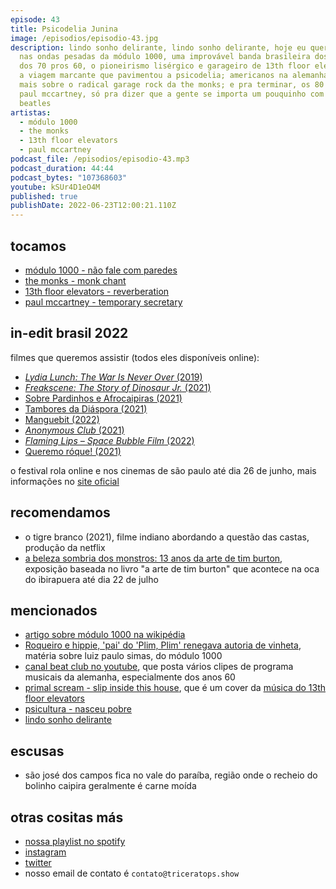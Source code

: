 ```yaml
---
episode: 43
title: Psicodelia Junina
image: /episodios/episodio-43.jpg
description: lindo sonho delirante, lindo sonho delirante, hoje eu quero viajar!
  nas ondas pesadas da módulo 1000, uma improvável banda brasileira dos anos 70;
  dos 70 pros 60, o pioneirismo lisérgico e garageiro de 13th floor elevators e
  a viagem marcante que pavimentou a psicodelia; americanos na alemanha, saiba
  mais sobre o radical garage rock da the monks; e pra terminar, os 80 anos de
  paul mccartney, só pra dizer que a gente se importa um pouquinho com os
  beatles
artistas:
  - módulo 1000
  - the monks
  - 13th floor elevators
  - paul mccartney
podcast_file: /episodios/episodio-43.mp3
podcast_duration: 44:44
podcast_bytes: "107368603"
youtube: kSUr4D1eO4M
published: true
publishDate: 2022-06-23T12:00:21.110Z
---
```

## tocamos

* [módulo 1000 - não fale com paredes](https://www.youtube.com/watch?v=EN-vi3XieGI)
* [the monks - monk chant](https://www.youtube.com/watch?v=3H-fmmNmrRs)
* [13th floor elevators - reverberation](https://www.youtube.com/watch?v=GSYSQYGtpXM)
* [paul mccartney - temporary secretary](https://www.youtube.com/watch?v=o78aNmaNBqM)

## in-edit brasil 2022

filmes que queremos assistir (todos eles disponíveis online):

* [*Lydia Lunch: The War Is Never Over* (2019)](https://br.in-edit.org/filmes/lydia-lunch-the-war-is-never-over/)
* [*Freakscene: The Story of Dinosaur Jr.* (2021)](https://br.in-edit.org/filmes/freakscene-the-story-of-dinosaur-jr/)
* [Sobre Pardinhos e Afrocaipiras (2021)](https://br.in-edit.org/filmes/sobre-pardinhos-e-afrocaipiras/)
* [Tambores da Diáspora (2021)](https://br.in-edit.org/filmes/tambores-da-diaspora/)
* [Manguebit (2022)](https://br.in-edit.org/filmes/manguebit/)
* [*Anonymous Club* (2021)](https://br.in-edit.org/filmes/anonymous-club/)
* [*Flaming Lips – Space Bubble Film* (2022)](https://br.in-edit.org/filmes/flaming-lips-space-bubble-film/)
* [Queremo róque! (2021)](https://br.in-edit.org/filmes/queremo-roque/)

o festival rola online e nos cinemas de são paulo até dia 26 de junho, mais informações no [site oficial](https://br.in-edit.org/)

## recomendamos

* o tigre branco (2021), filme indiano abordando a questão das castas, produção da netflix
* [a beleza sombria dos monstros: 13 anos da arte de tim burton](https://site.ingressorapido.com.br/timburton/), exposição baseada no livro "a arte de tim burton" que acontece na oca do ibirapuera até dia 22 de julho

## mencionados

* [artigo sobre módulo 1000 na wikipédia](https://pt.wikipedia.org/wiki/M%C3%B3dulo_1000)
* [Roqueiro e hippie, 'pai' do 'Plim, Plim' renegava autoria de vinheta](https://noticiasdatv.uol.com.br/noticia/televisao/roqueiro-e-hippie-pai-do-plim-plim-renegava-autoria-de-vinheta-7540), matéria sobre luiz paulo simas, do módulo 1000
* [canal beat club no youtube](https://www.youtube.com/c/beatclub), que posta vários clipes de programa musicais da alemanha, especialmente dos anos 60
* [primal scream - slip inside this house](https://www.youtube.com/watch?v=StskEnmH9l8), que é um cover da [música do 13th floor elevators](https://www.youtube.com/watch?v=nwSA0Tckwbk)
* [psicultura - nasceu pobre](https://www.youtube.com/watch?v=dts8Wdh8Grs)
* [lindo sonho delirante](https://www.poeirazine.com.br/loja/lsd/)

## escusas

* são josé dos campos fica no vale do paraíba, região onde o recheio do bolinho caipira geralmente é carne moída

## otras cositas más

* [nossa playlist no spotify](https://open.spotify.com/playlist/0UiztKuga6LmTAxWTsUQdw?si=fb96026bc1994d90)
* [instagram](https://www.instagram.com/triceratops.show/)
* [twitter](https://twitter.com/TriceratopsShow/)
* nosso email de contato é `contato@triceratops.show`